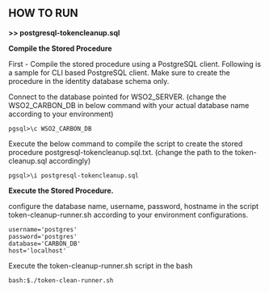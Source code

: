 ## **HOW TO RUN**

**>> postgresql-tokencleanup.sql**


**Compile the Stored Procedure**

First - Compile the stored procedure using a PostgreSQL client. Following is a sample for CLI based PostgreSQL client.
Make sure to create the procedure in the identity database schema only.

Connect to the database pointed for WSO2_SERVER. (change the WSO2_CARBON_DB in below command with your actual database name according to your environment) 
```
pgsql>\c WSO2_CARBON_DB
```
Execute the below command to compile the script to create the stored procedure postgresql-tokencleanup.sql.txt. (change the path to the token-cleanup.sql accordingly)
```
pgsql>\i postgresql-tokencleanup.sql
```

**Execute the Stored Procedure.**

configure the database name, username, password, hostname in the script token-cleanup-runner.sh according to your environment configurations.

```
username='postgres'
password='postgres'
database='CARBON_DB'
host='localhost'
```

Execute the token-cleanup-runner.sh script in the bash
```
bash:$./token-clean-runner.sh
```
